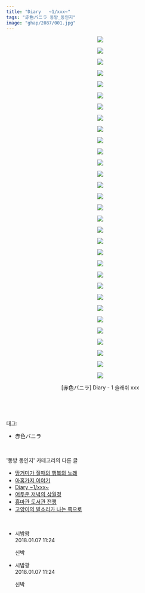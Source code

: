 ```yaml
---
title: "Diary   ~1/xxx~"
tags: "赤色バニラ 동방_동인지"
image: "ghap/2087/001.jpg"
---
```

<div class="article">
<p style="text-align: center; clear: none; float: none;"><img src="{{ site.nasurl }}/ghap/2087/001.jpg"/></p>
<p style="text-align: center; clear: none; float: none;"><img src="{{ site.nasurl }}/ghap/2087/002.jpg"/></p>
<p style="text-align: center; clear: none; float: none;"><img src="{{ site.nasurl }}/ghap/2087/003.jpg"/></p>
<p style="text-align: center; clear: none; float: none;"><img src="{{ site.nasurl }}/ghap/2087/004.jpg"/></p>
<p style="text-align: center; clear: none; float: none;"><img src="{{ site.nasurl }}/ghap/2087/005.jpg"/></p>
<p style="text-align: center; clear: none; float: none;"><img src="{{ site.nasurl }}/ghap/2087/006.jpg"/></p>
<p style="text-align: center; clear: none; float: none;"><img src="{{ site.nasurl }}/ghap/2087/007.jpg"/></p>
<p style="text-align: center; clear: none; float: none;"><img src="{{ site.nasurl }}/ghap/2087/008.jpg"/></p>
<p style="text-align: center; clear: none; float: none;"><img src="{{ site.nasurl }}/ghap/2087/009.jpg"/></p>
<p style="text-align: center; clear: none; float: none;"><img src="{{ site.nasurl }}/ghap/2087/010.jpg"/></p>
<p style="text-align: center; clear: none; float: none;"><img src="{{ site.nasurl }}/ghap/2087/011.jpg"/></p>
<p style="text-align: center; clear: none; float: none;"><img src="{{ site.nasurl }}/ghap/2087/012.jpg"/></p>
<p style="text-align: center; clear: none; float: none;"><img src="{{ site.nasurl }}/ghap/2087/013.jpg"/></p>
<p style="text-align: center; clear: none; float: none;"><img src="{{ site.nasurl }}/ghap/2087/014.jpg"/></p>
<p style="text-align: center; clear: none; float: none;"><img src="{{ site.nasurl }}/ghap/2087/015.jpg"/></p>
<p style="text-align: center; clear: none; float: none;"><img src="{{ site.nasurl }}/ghap/2087/016.jpg"/></p>
<p style="text-align: center; clear: none; float: none;"><img src="{{ site.nasurl }}/ghap/2087/017.jpg"/></p>
<p style="text-align: center; clear: none; float: none;"><img src="{{ site.nasurl }}/ghap/2087/018.jpg"/></p>
<p style="text-align: center; clear: none; float: none;"><img src="{{ site.nasurl }}/ghap/2087/019.jpg"/></p>
<p style="text-align: center; clear: none; float: none;"><img src="{{ site.nasurl }}/ghap/2087/020.jpg"/></p>
<p style="text-align: center; clear: none; float: none;"><img src="{{ site.nasurl }}/ghap/2087/021.jpg"/></p>
<p style="text-align: center; clear: none; float: none;"><img src="{{ site.nasurl }}/ghap/2087/022.jpg"/></p>
<p style="text-align: center; clear: none; float: none;"><img src="{{ site.nasurl }}/ghap/2087/023.jpg"/></p>
<p style="text-align: center; clear: none; float: none;"><img src="{{ site.nasurl }}/ghap/2087/024.jpg"/></p>
<p style="text-align: center; clear: none; float: none;"><img src="{{ site.nasurl }}/ghap/2087/025.jpg"/></p>
<p style="text-align: center; clear: none; float: none;"><img src="{{ site.nasurl }}/ghap/2087/026.jpg"/></p>
<p style="text-align: center; clear: none; float: none;"><img src="{{ site.nasurl }}/ghap/2087/027.jpg"/></p>
<p style="text-align: center; clear: none; float: none;"><img src="{{ site.nasurl }}/ghap/2087/028.jpg"/></p>
<p style="text-align: center; clear: none; float: none;"><img src="{{ site.nasurl }}/ghap/2087/029.jpg"/></p>
<p style="text-align: center; clear: none; float: none;"><img src="{{ site.nasurl }}/ghap/2087/030.jpg"/></p>
<p style="text-align: center; clear: none; float: none;"><img src="{{ site.nasurl }}/ghap/2087/031.jpg"/></p>
<p style="text-align: center; clear: none; float: none;">[赤色バニラ] Diary - 1 슬래쉬 xxx</p>
<p><br/></p>
</div><br/>
<div class="tagTrail">
<p>태그: </p>
<ul>
<li>赤色バニラ</li>
</ul>
</div><br/>
<div class="another">
<p>'동방 동인지' 카테고리의 다른 글</p>
<ul>
<li><a href="/2016-09-10-ghap_2089">땅거미가 질때의 행복의 노래</a></li>
<li><a href="/2016-09-10-ghap_2088">아홉가지 이야기</a></li>
<li><a href="/2016-09-10-ghap_2087">Diary   ~1/xxx~</a></li>
<li><a href="/2016-09-10-ghap_2086">어두운 저녁의 삼월정</a></li>
<li><a href="/2016-09-10-ghap_2085">홍마관 도서관 전쟁</a></li>
<li><a href="/2016-09-09-ghap_2084">고양이의 발소리가 나는 쪽으로</a></li>
</ul>
</div><br/>
<div class="cb_module cb_fluid">
<div class="cb_wrt cb_profile">
<div class="comment">
<ul>
<li class="cb_thumb_off" id="comment15168378">
<div class="cb_comment_area">
<div class="cb_info_area">
<div class="cb_section">
<span class="cb_nick_name">시밤쾅</span>
</div>
<div class="cb_section">
<span class="cb_date">2018.01.07 11:24 </span>
</div>
</div>
<div class="cb_dsc_comment">
<p class="cb_dsc">
											신박
										</p>
</div>
</div></li>
<li class="cb_thumb_off" id="comment15168379">
<div class="cb_comment_area">
<div class="cb_info_area">
<div class="cb_section">
<span class="cb_nick_name">시밤쾅</span>
</div>
<div class="cb_section">
<span class="cb_date">2018.01.07 11:24 </span>
</div>
</div>
<div class="cb_dsc_comment">
<p class="cb_dsc">
											신박
										</p>
</div>
</div></li>
</ul>
</div>
</div><!-- commentList close -->
</div><br/>
